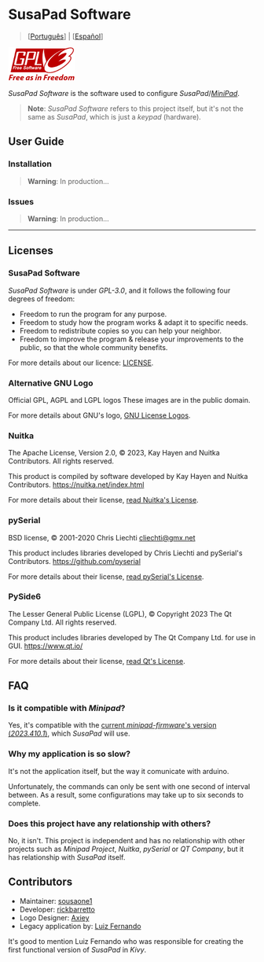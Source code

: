

# SusaPad Software

> [[Português](./README.pt-br.md)] | [[Español](./README.es.md)]

![gpl-3.0](./susapad/media/gplv3-with-text-136x68.png)

*SusaPad Software* is the software used to configure *SusaPad*/[*MiniPad*][minipad].

> **Note**: *SusaPad Software* refers to this project itself,
> but it's not the same as *SusaPad*, which is just a *keypad* (hardware).

[minipad]: https://github.com/minipadKB

## User Guide

### Installation

> **Warning**: In production...

### Issues

> **Warning**: In production...

---


## Licenses

### SusaPad Software

*SusaPad Software* is under *GPL-3.0*, and it follows the following
four degrees of freedom:

- Freedom to run the program for any purpose.
- Freedom to study how the program works & adapt it to specific needs.
- Freedom to redistribute copies so you can help your neighbor.
- Freedom to improve the program & release your improvements to the public,
    so that the whole community benefits.

For more details about our licence: [LICENSE](./LICENSE).

### Alternative GNU Logo

Official GPL, AGPL and LGPL logos
These images are in the public domain.

For more details about GNU's logo, [GNU License Logos][gnu-logos].

### Nuitka

The Apache License, Version 2.0,
© 2023, Kay Hayen and Nuitka Contributors. All rights reserved.

This product is compiled by software developed
by Kay Hayen and Nuitka Contributors.
https://nuitka.net/index.html

For more details about their license, [read Nuitka's License][nuitka-license].

### pySerial

BSD license,
© 2001-2020 Chris Liechti <cliechti@gmx.net>

This product includes libraries developed
by Chris Liechti and pySerial's Contributors.
https://github.com/pyserial

For more details about their license, [read pySerial's License][pyserial-license].

### PySide6

The Lesser General Public License (LGPL),
© Copyright 2023 The Qt Company Ltd. All rights reserved.

This product includes libraries developed by The Qt Company Ltd.
for use in GUI.
https://www.qt.io/

For more details about their license, [read Qt's License][qt-license].

[gnu-logos]: https://www.gnu.org/graphics/license-logos.html
[nuitka-license]: https://www.apache.org/licenses/LICENSE-2.0
[pyserial-license]: https://github.com/pyserial/pyserial/blob/master/LICENSE.txt
[qt-license]: https://www.qt.io/licensing/


## FAQ

### Is it compatible with *Minipad*?

Yes, it's compatible with the [current *minipad-firmware*'s
version (*2023.410.1*)][minipad-release],
which *SusaPad* will use.


### Why my application is so slow?

It's not the application itself,
but the way it comunicate with arduino.

Unfortunately, the commands can only be sent with
one second of interval between.
As a result, some configurations
may take up to six seconds to complete.


### Does this project have any relationship with others?

No, it isn't. This project is independent
and has no relationship with other projects
such as *Minipad Project*, *Nuitka*, *pySerial* or *QT Company*,
but it has relationship with *SusaPad* itself.


[minipad-release]: https://github.com/minipadKB/minipad-firmware/releases/tag/2023.410.1


## Contributors

- Maintainer: [sousaone1][sousa]
- Developer: [rickbarretto][rick]
- Logo Designer: [Axiey][logo]
- Legacy application by: [Luiz Fernando][batatinho]

It's good to mention Luiz Fernando who was responsible for creating
the first functional version of *SusaPad* in *Kivy*.


[sousa]: https://github.com/sousaone1
[rick]: https://github.com/RickBarretto
[logo]: https://osu.ppy.sh/users/11711340
[batatinho]: https://github.com/batatinhoProGamer
